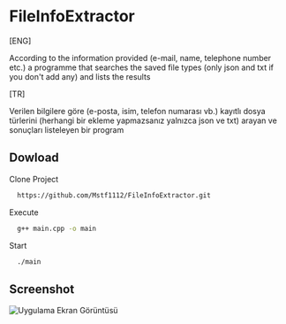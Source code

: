 
# FileInfoExtractor

[ENG]

According to the information provided (e-mail, name, telephone number etc.) a programme that searches the saved file types (only json and txt if you don't add any) and lists the results

[TR]

Verilen bilgilere göre (e-posta, isim, telefon numarası vb.) kayıtlı dosya türlerini (herhangi bir ekleme yapmazsanız yalnızca json ve txt) arayan ve sonuçları listeleyen bir program



## Dowload 


Clone Project
```bash 
  https://github.com/Mstf1112/FileInfoExtractor.git
```
Execute
```bash 
  g++ main.cpp -o main
```
Start
```bash 
  ./main
```
    
## Screenshot

![Uygulama Ekran Görüntüsü](https://github.com/user-attachments/assets/79719c37-4e53-4d50-b78e-0d6cf86b2c10)

  